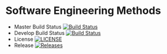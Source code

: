 # Software Engineering Methods
- Master Build Status [![Build Status](https://travis-ci.org/ArranSmedley/sem.svg?branch=master)](https://travis-ci.org/ArranSmedley/sem)
- Develop Build Status [![Build Status](https://travis-ci.org/ArranSmedley/sem.svg?branch=develop)](https://travis-ci.org/ArranSmedley/sem)
- License [![LICENSE](https://img.shields.io/github/license/ArranSmedley/sem.svg?style=flat-square)](https://github.com/ArranSmedley/sem/blob/master/LICENSE)
- Release [![Releases](https://img.shields.io/github/release/ArranSmedley/sem/all.svg?style=flat-square)](https://github.com/ArranSmedley/sem/releases)
